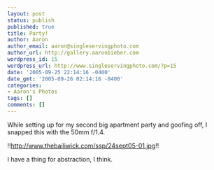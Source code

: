 ```yaml
---
layout: post
status: publish
published: true
title: Party!
author: Aaron
author_email: aaron@singleservingphoto.com
author_url: http://gallery.aaronbieber.com
wordpress_id: 15
wordpress_url: http://www.singleservingphoto.com/?p=15
date: '2005-09-25 22:14:16 -0400'
date_gmt: '2005-09-26 02:14:16 -0400'
categories:
- Aaron's Photos
tags: []
comments: []
---
```

While setting up for my second big apartment party and goofing off, I
snapped this with the 50mm f/1.4.

!!http://www.thebailiwick.com/ssp/24sept05-01.jpg!!

I have a thing for abstraction, I think.
